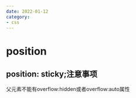 ```yaml
---
date: 2022-01-12
category:
- css
---
```


# position

##  position: sticky;注意事项

父元素不能有overflow:hidden或者overflow:auto属性


